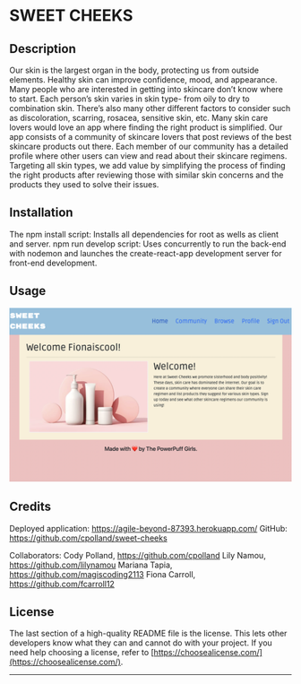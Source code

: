 # SWEET CHEEKS

## Description

Our skin is the largest organ in the body, protecting us from outside elements. Healthy skin can improve confidence, mood, and appearance. Many people who are interested in getting into skincare don’t know where to start. Each person’s skin varies in skin type- from oily to dry to combination skin. There’s also many other different factors to consider such as discoloration, scarring, rosacea, sensitive skin, etc. Many skin care lovers would love an app where finding the right product is simplified. Our app consists of a community of skincare lovers that post reviews of the best skincare products out there. Each member of our community has a detailed profile where other users can view and read about their skincare regimens. Targeting all skin types, we add value by simplifying the process of finding the right products after reviewing those with similar skin concerns and the products they used to solve their issues.

## Installation

The npm install script: Installs all dependencies for root as wells as client and server.
npm run develop script: Uses concurrently to run the back-end with nodemon and launches the create-react-app development server for front-end development.

## Usage

![alt text](assets/images/screenshot.png)

## Credits

Deployed application: https://agile-beyond-87393.herokuapp.com/
GitHub: https://github.com/cpolland/sweet-cheeks

Collaborators:
Cody Polland, https://github.com/cpolland
Lily Namou, https://github.com/lilynamou
Mariana Tapia, https://github.com/magiscoding2113
Fiona Carroll, https://github.com/fcarroll12

## License

The last section of a high-quality README file is the license. This lets other developers know what they can and cannot do with your project. If you need help choosing a license, refer to [https://choosealicense.com/](https://choosealicense.com/).

---
